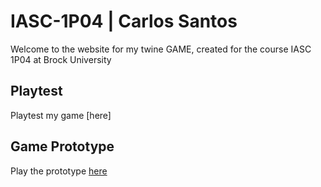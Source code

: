 # IASC-1P04 | Carlos Santos

Welcome to the website for my twine GAME, created for the course IASC 1P04 at Brock University

## Playtest

Playtest my game [here]

## Game Prototype

Play the prototype [here](prototype/TwineGamePrototype.html)

